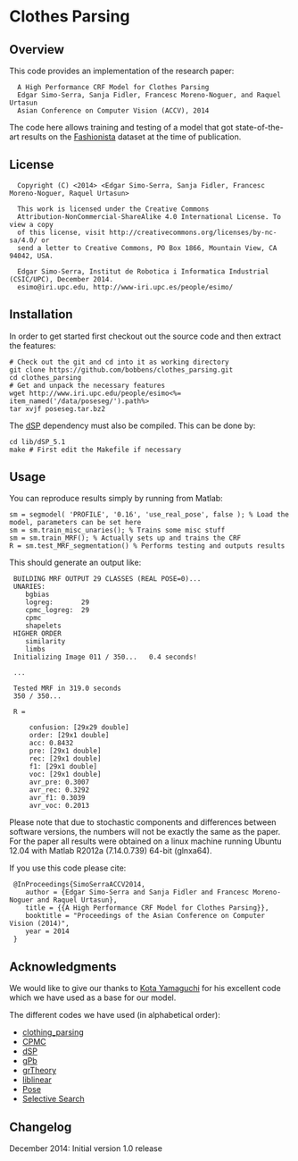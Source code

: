 Clothes Parsing
===============

Overview
--------

This code provides an implementation of the research paper:

```
  A High Performance CRF Model for Clothes Parsing
  Edgar Simo-Serra, Sanja Fidler, Francesc Moreno-Noguer, and Raquel Urtasun
  Asian Conference on Computer Vision (ACCV), 2014
```

The code here allows training and testing of a model that got state-of-the-art
results on the
[Fashionista](http://vision.is.tohoku.ac.jp/~kyamagu/ja/research/clothing_parsing/)
dataset at the time of publication.


License
-------

```
  Copyright (C) <2014> <Edgar Simo-Serra, Sanja Fidler, Francesc Moreno-Noguer, Raquel Urtasun>

  This work is licensed under the Creative Commons
  Attribution-NonCommercial-ShareAlike 4.0 International License. To view a copy
  of this license, visit http://creativecommons.org/licenses/by-nc-sa/4.0/ or
  send a letter to Creative Commons, PO Box 1866, Mountain View, CA 94042, USA.

  Edgar Simo-Serra, Institut de Robotica i Informatica Industrial (CSIC/UPC), December 2014.
  esimo@iri.upc.edu, http://www-iri.upc.es/people/esimo/
```


Installation
------------

In order to get started first checkout out the source code and then extract the
features:

```
# Check out the git and cd into it as working directory
git clone https://github.com/bobbens/clothes_parsing.git
cd clothes_parsing
# Get and unpack the necessary features
wget http://www.iri.upc.edu/people/esimo<%= item_named('/data/poseseg/').path%>
tar xvjf poseseg.tar.bz2 
```

The
[dSP](http://www.alexander-schwing.de/projectsGeneralStructuredPredictionLatentVariables.php)
dependency must also be compiled. This can be done by:

```
cd lib/dSP_5.1
make # First edit the Makefile if necessary
```

Usage
-----

You can reproduce results simply by running from Matlab:

```
sm = segmodel( 'PROFILE', '0.16', 'use_real_pose', false ); % Load the model, parameters can be set here
sm = sm.train_misc_unaries(); % Trains some misc stuff
sm = sm.train_MRF(); % Actually sets up and trains the CRF
R = sm.test_MRF_segmentation() % Performs testing and outputs results
```

This should generate an output like:

```
 BUILDING MRF OUTPUT 29 CLASSES (REAL POSE=0)...
 UNARIES:
    bgbias
    logreg:       29
    cpmc_logreg:  29
    cpmc
    shapelets
 HIGHER ORDER
    similarity
    limbs
 Initializing Image 011 / 350...   0.4 seconds!   

 ...

 Tested MRF in 319.0 seconds
 350 / 350... 

 R = 

     confusion: [29x29 double]
     order: [29x1 double]
     acc: 0.8432
     pre: [29x1 double]
     rec: [29x1 double]
     f1: [29x1 double]
     voc: [29x1 double]
     avr_pre: 0.3007
     avr_rec: 0.3292
     avr_f1: 0.3039
     avr_voc: 0.2013
```

Please note that due to stochastic components and differences between software
versions, the numbers will not be exactly the same as the paper. For the paper
all results were obtained on a linux machine running Ubuntu 12.04 with Matlab
R2012a (7.14.0.739) 64-bit (glnxa64).

If you use this code please cite:

```
 @InProceedings{SimoSerraACCV2014,
    author = {Edgar Simo-Serra and Sanja Fidler and Francesc Moreno-Noguer and Raquel Urtasun},
    title = {{A High Performance CRF Model for Clothes Parsing}},
    booktitle = "Proceedings of the Asian Conference on Computer Vision (2014)",
    year = 2014
 }
```

Acknowledgments
---------------

We would like to give our thanks to [Kota
Yamaguchi](http://vision.is.tohoku.ac.jp/~kyamagu/) for his excellent code
which we have used as a base for our model.

The different codes we have used (in alphabetical order):

 * [clothing_parsing](http://vision.is.tohoku.ac.jp/~kyamagu/ja/research/clothing_parsing/)
 * [CPMC](http://www.maths.lth.se/matematiklth/personal/sminchis/code/cpmc/index.html)
 * [dSP](http://www.alexander-schwing.de/projectsGeneralStructuredPredictionLatentVariables.php)
 * [gPb](http://www.eecs.berkeley.edu/Research/Projects/CS/vision/grouping/resources.html)
 * [grTheory](http://www.mathworks.com/matlabcentral/fileexchange/4266-grtheory-graph-theory-toolbox)
 * [liblinear](http://www.csie.ntu.edu.tw/~cjlin/liblinear/)
 * [Pose](http://www.ics.uci.edu/~dramanan/software/pose/)
 * [Selective Search](http://koen.me/research/selectivesearch/)


Changelog
---------

December 2014: Initial version 1.0 release




